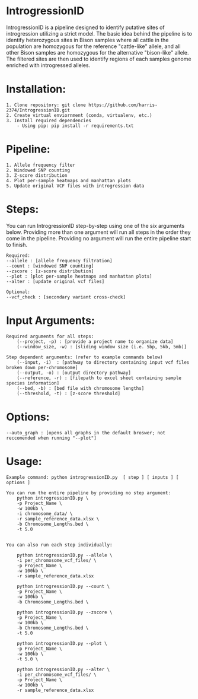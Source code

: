 # IntrogressionID
IntrogressionID is a pipeline designed to identify putative sites of introgression utilizing a strict model. The basic idea behind the pipeline is to identify heterozygous sites in Bison samples
where all cattle in the population are homozygous for the reference "cattle-like" allele, and all other Bison samples are homozygous for the alternative "bison-like" allele. The filtered sites are then
used to identify regions of each samples genome enriched with introgressed alleles. 

# Installation:
    1. Clone repository: git clone https://github.com/harris-2374/IntrogressionID.git
    2. Create virtual enviornment (conda, virtualenv, etc.)
    3. Install required dependencies
        - Using pip: pip install -r requirements.txt
    

# Pipeline:
    1. Allele frequency filter
    2. Windowed SNP counting
    3. Z-score distribution
    4. Plot per-sample heatmaps and manhattan plots
    5. Update original VCF files with introgression data

# Steps:
You can run IntrogressionID step-by-step using one of the six arguments below. Providing more than one argument will
 run all steps in the order they come in the pipeline. Providing no argument will run the entire pipeline start to
  finish. 

    Required:
    --allele : [allele frequency filtration]
    --count : [windowed SNP counting]
    --zscore : [z-score distribution]
    --plot : [plot per-sample heatmaps and manhattan plots]
    --alter : [update original vcf files]

    Optional:
    --vcf_check : [secondary variant cross-check]
    
 # Input Arguments:
 
    Required arguments for all steps:
        (--project, -p) : [provide a project name to organize data]
        (--window_size, -w) : [sliding window size (i.e. 5bp, 5kb, 5mb)]
        
    Step dependent arguments: (refer to example commands below)
        (--input, -i)  : [pathway to directory containing input vcf files broken down per-chromosome]
        (--output, -o) : [output directory pathway]
        (--reference, -r) : [filepath to excel sheet containing sample species information]
        (--bed, -b) : [bed file with chromosome lengths]
        (--threshold, -t) : [z-score threshold]
 
# Options:
    --auto_graph : [opens all graphs in the default broswer; not reccomended when running "--plot"]

    
# Usage:

    Example command: python introgressionID.py  [ step ] [ inputs ] [ options ]
    
    You can run the entire pipeline by providing no step argument:
        python introgressionID.py \
        -p Project_Name \
        -w 100kb \
        -i chromosome_data/ \
        -r sample_reference_data.xlsx \
        -b Chromosome_Lengths.bed \
        -t 5.0
        
    
    You can also run each step individually:
    
        python introgressionID.py --allele \
        -i per_chromosome_vcf_files/ \
        -p Project_Name \
        -w 100kb \
        -r sample_reference_data.xlsx
        
        python introgressionID.py --count \
        -p Project_Name \
        -w 100kb \
        -b Chromosome_Lengths.bed \
        
        python introgressionID.py --zscore \
        -p Project_Name \
        -w 100kb \
        -b Chromosome_Lengths.bed \
        -t 5.0
        
        python introgressionID.py --plot \
        -p Project_Name \
        -w 100kb \
        -t 5.0 \
        
        python introgressionID.py --alter \
        -i per_chromosome_vcf_files/ \
        -p Project_Name \
        -w 100kb \
        -r sample_reference_data.xlsx
        
    
